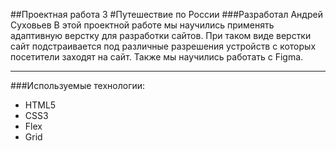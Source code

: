 ##Проектная работа 3
#Путешествие по России
###Разработал Андрей Суховьев
В этой проектной работе мы научились применять адаптивную верстку для разработки сайтов. При таком виде верстки сайт подстраивается под различные разрешения устройств с которых посетители заходят на сайт. Также мы научились работать с Figma.
___
###Используемые технологии:
* HTML5
* CSS3
* Flex
* Grid